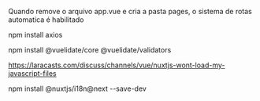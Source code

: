 Quando remove o arquivo app.vue e cria a pasta pages, o sistema de rotas automatica é habilitado

npm install axios

npm install @vuelidate/core @vuelidate/validators

https://laracasts.com/discuss/channels/vue/nuxtjs-wont-load-my-javascript-files

npm install @nuxtjs/i18n@next --save-dev